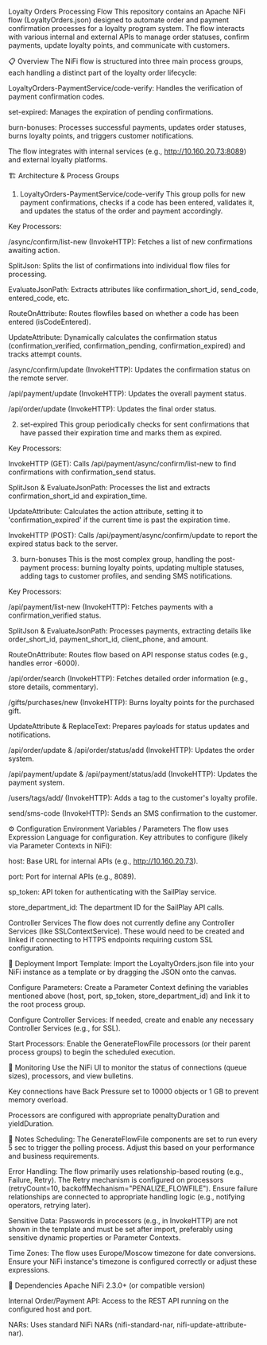 Loyalty Orders Processing Flow
This repository contains an Apache NiFi flow (LoyaltyOrders.json) designed to automate order and payment confirmation processes for a loyalty program system. The flow interacts with various internal and external APIs to manage order statuses, confirm payments, update loyalty points, and communicate with customers.

📋 Overview
The NiFi flow is structured into three main process groups, each handling a distinct part of the loyalty order lifecycle:

LoyaltyOrders-PaymentService/code-verify: Handles the verification of payment confirmation codes.

set-expired: Manages the expiration of pending confirmations.

burn-bonuses: Processes successful payments, updates order statuses, burns loyalty points, and triggers customer notifications.

The flow integrates with internal services (e.g., http://10.160.20.73:8089) and external loyalty platforms.

🏗️ Architecture & Process Groups
1. LoyaltyOrders-PaymentService/code-verify
This group polls for new payment confirmations, checks if a code has been entered, validates it, and updates the status of the order and payment accordingly.

Key Processors:

/async/confirm/list-new (InvokeHTTP): Fetches a list of new confirmations awaiting action.

SplitJson: Splits the list of confirmations into individual flow files for processing.

EvaluateJsonPath: Extracts attributes like confirmation_short_id, send_code, entered_code, etc.

RouteOnAttribute: Routes flowfiles based on whether a code has been entered (isCodeEntered).

UpdateAttribute: Dynamically calculates the confirmation status (confirmation_verified, confirmation_pending, confirmation_expired) and tracks attempt counts.

/async/confirm/update (InvokeHTTP): Updates the confirmation status on the remote server.

/api/payment/update (InvokeHTTP): Updates the overall payment status.

/api/order/update (InvokeHTTP): Updates the final order status.

2. set-expired
This group periodically checks for sent confirmations that have passed their expiration time and marks them as expired.

Key Processors:

InvokeHTTP (GET): Calls /api/payment/async/confirm/list-new to find confirmations with confirmation_send status.

SplitJson & EvaluateJsonPath: Processes the list and extracts confirmation_short_id and expiration_time.

UpdateAttribute: Calculates the action attribute, setting it to 'confirmation_expired' if the current time is past the expiration time.

InvokeHTTP (POST): Calls /api/payment/async/confirm/update to report the expired status back to the server.

3. burn-bonuses
This is the most complex group, handling the post-payment process: burning loyalty points, updating multiple statuses, adding tags to customer profiles, and sending SMS notifications.

Key Processors:

/api/payment/list-new (InvokeHTTP): Fetches payments with a confirmation_verified status.

SplitJson & EvaluateJsonPath: Processes payments, extracting details like order_short_id, payment_short_id, client_phone, and amount.

RouteOnAttribute: Routes flow based on API response status codes (e.g., handles error -6000).

/api/order/search (InvokeHTTP): Fetches detailed order information (e.g., store details, commentary).

/gifts/purchases/new (InvokeHTTP): Burns loyalty points for the purchased gift.

UpdateAttribute & ReplaceText: Prepares payloads for status updates and notifications.

/api/order/update & /api/order/status/add (InvokeHTTP): Updates the order system.

/api/payment/update & /api/payment/status/add (InvokeHTTP): Updates the payment system.

/users/tags/add/ (InvokeHTTP): Adds a tag to the customer's loyalty profile.

send/sms-code (InvokeHTTP): Sends an SMS confirmation to the customer.

⚙️ Configuration
Environment Variables / Parameters
The flow uses Expression Language for configuration. Key attributes to configure (likely via Parameter Contexts in NiFi):

host: Base URL for internal APIs (e.g., http://10.160.20.73).

port: Port for internal APIs (e.g., 8089).

sp_token: API token for authenticating with the SailPlay service.

store_department_id: The department ID for the SailPlay API calls.

Controller Services
The flow does not currently define any Controller Services (like SSLContextService). These would need to be created and linked if connecting to HTTPS endpoints requiring custom SSL configuration.

🚀 Deployment
Import Template: Import the LoyaltyOrders.json file into your NiFi instance as a template or by dragging the JSON onto the canvas.

Configure Parameters: Create a Parameter Context defining the variables mentioned above (host, port, sp_token, store_department_id) and link it to the root process group.

Configure Controller Services: If needed, create and enable any necessary Controller Services (e.g., for SSL).

Start Processors: Enable the GenerateFlowFile processors (or their parent process groups) to begin the scheduled execution.

🔧 Monitoring
Use the NiFi UI to monitor the status of connections (queue sizes), processors, and view bulletins.

Key connections have Back Pressure set to 10000 objects or 1 GB to prevent memory overload.

Processors are configured with appropriate penaltyDuration and yieldDuration.

📝 Notes
Scheduling: The GenerateFlowFile components are set to run every 5 sec to trigger the polling process. Adjust this based on your performance and business requirements.

Error Handling: The flow primarily uses relationship-based routing (e.g., Failure, Retry). The Retry mechanism is configured on processors (retryCount=10, backoffMechanism="PENALIZE_FLOWFILE"). Ensure failure relationships are connected to appropriate handling logic (e.g., notifying operators, retrying later).

Sensitive Data: Passwords in processors (e.g., in InvokeHTTP) are not shown in the template and must be set after import, preferably using sensitive dynamic properties or Parameter Contexts.

Time Zones: The flow uses Europe/Moscow timezone for date conversions. Ensure your NiFi instance's timezone is configured correctly or adjust these expressions.

🧩 Dependencies
Apache NiFi 2.3.0+ (or compatible version)

Internal Order/Payment API: Access to the REST API running on the configured host and port.

NARs: Uses standard NiFi NARs (nifi-standard-nar, nifi-update-attribute-nar).
